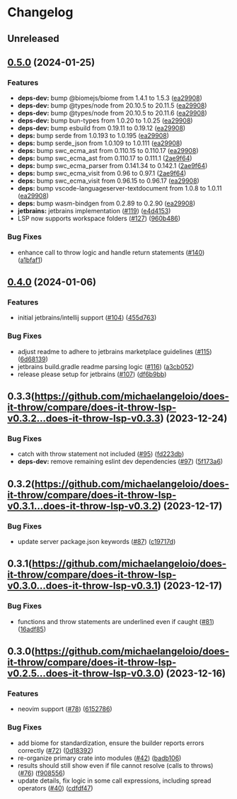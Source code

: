 # Changelog

## Unreleased

## [0.5.0](https://github.com/michaelangeloio/does-it-throw/compare/does-it-throw-jetbrains-v0.4.0...does-it-throw-jetbrains-v0.5.0) (2024-01-25)


### Features

* **deps-dev:** bump @biomejs/biome from 1.4.1 to 1.5.3 ([ea29908](https://github.com/michaelangeloio/does-it-throw/commit/ea29908c94253fc3171738f7fc802a71f9166d75))
* **deps-dev:** bump @types/node from 20.10.5 to 20.11.5 ([ea29908](https://github.com/michaelangeloio/does-it-throw/commit/ea29908c94253fc3171738f7fc802a71f9166d75))
* **deps-dev:** bump @types/node from 20.10.5 to 20.11.6 ([ea29908](https://github.com/michaelangeloio/does-it-throw/commit/ea29908c94253fc3171738f7fc802a71f9166d75))
* **deps-dev:** bump bun-types from 1.0.20 to 1.0.25 ([ea29908](https://github.com/michaelangeloio/does-it-throw/commit/ea29908c94253fc3171738f7fc802a71f9166d75))
* **deps-dev:** bump esbuild from 0.19.11 to 0.19.12 ([ea29908](https://github.com/michaelangeloio/does-it-throw/commit/ea29908c94253fc3171738f7fc802a71f9166d75))
* **deps:** bump serde from 1.0.193 to 1.0.195 ([ea29908](https://github.com/michaelangeloio/does-it-throw/commit/ea29908c94253fc3171738f7fc802a71f9166d75))
* **deps:** bump serde_json from 1.0.109 to 1.0.111 ([ea29908](https://github.com/michaelangeloio/does-it-throw/commit/ea29908c94253fc3171738f7fc802a71f9166d75))
* **deps:** bump swc_ecma_ast from 0.110.15 to 0.110.17 ([ea29908](https://github.com/michaelangeloio/does-it-throw/commit/ea29908c94253fc3171738f7fc802a71f9166d75))
* **deps:** bump swc_ecma_ast from 0.110.17 to 0.111.1 ([2ae9f64](https://github.com/michaelangeloio/does-it-throw/commit/2ae9f64e149a74502547ed60e1b4737518844b4b))
* **deps:** bump swc_ecma_parser from 0.141.34 to 0.142.1 ([2ae9f64](https://github.com/michaelangeloio/does-it-throw/commit/2ae9f64e149a74502547ed60e1b4737518844b4b))
* **deps:** bump swc_ecma_visit from 0.96 to 0.97.1 ([2ae9f64](https://github.com/michaelangeloio/does-it-throw/commit/2ae9f64e149a74502547ed60e1b4737518844b4b))
* **deps:** bump swc_ecma_visit from 0.96.15 to 0.96.17 ([ea29908](https://github.com/michaelangeloio/does-it-throw/commit/ea29908c94253fc3171738f7fc802a71f9166d75))
* **deps:** bump vscode-languageserver-textdocument from 1.0.8 to 1.0.11 ([ea29908](https://github.com/michaelangeloio/does-it-throw/commit/ea29908c94253fc3171738f7fc802a71f9166d75))
* **deps:** bump wasm-bindgen from 0.2.89 to 0.2.90 ([ea29908](https://github.com/michaelangeloio/does-it-throw/commit/ea29908c94253fc3171738f7fc802a71f9166d75))
* **jetbrains:** jetbrains implementation ([#119](https://github.com/michaelangeloio/does-it-throw/issues/119)) ([e4d4153](https://github.com/michaelangeloio/does-it-throw/commit/e4d415336da8eb78ef650f2941185a3fa4dc5dd6))
* LSP now supports workspace folders ([#127](https://github.com/michaelangeloio/does-it-throw/issues/127)) ([960b486](https://github.com/michaelangeloio/does-it-throw/commit/960b486e8cfe4fd5165be4dd200457c7e5b90979))


### Bug Fixes

* enhance call to throw logic and handle return statements  ([#140](https://github.com/michaelangeloio/does-it-throw/issues/140)) ([a1bfaf1](https://github.com/michaelangeloio/does-it-throw/commit/a1bfaf16c768aeb49ecaecb991ca6a2b57e71072))

## [0.4.0](https://github.com/michaelangeloio/does-it-throw/compare/does-it-throw-jetbrains-v0.3.3...does-it-throw-jetbrains-v0.4.0) (2024-01-06)


### Features

* initial jetbrains/intellij support ([#104](https://github.com/michaelangeloio/does-it-throw/issues/104)) ([455d763](https://github.com/michaelangeloio/does-it-throw/commit/455d7635128646c57bbbc5811b75a526cb8adc64))


### Bug Fixes

* adjust readme to adhere to jetbrains marketplace guidelines ([#115](https://github.com/michaelangeloio/does-it-throw/issues/115)) ([6d68139](https://github.com/michaelangeloio/does-it-throw/commit/6d68139151f43f06033fd4517baee5c3d53e287c))
* jetbrains build.gradle readme parsing logic ([#116](https://github.com/michaelangeloio/does-it-throw/issues/116)) ([a3cb052](https://github.com/michaelangeloio/does-it-throw/commit/a3cb052b5ac1db2dd8bdbda23eabb37a48de1bfa))
* release please setup for jetbrains ([#107](https://github.com/michaelangeloio/does-it-throw/issues/107)) ([df6b9bb](https://github.com/michaelangeloio/does-it-throw/commit/df6b9bba97d79c1bf0cdda6d306403cd2cd8707e))

## 0.3.3(https://github.com/michaelangeloio/does-it-throw/compare/does-it-throw-lsp-v0.3.2...does-it-throw-lsp-v0.3.3) (2023-12-24)

### Bug Fixes

- catch with throw statement not included ([#95](https://github.com/michaelangeloio/does-it-throw/issues/95)) ([fd223db](https://github.com/michaelangeloio/does-it-throw/commit/fd223db4f56e87439999b9b33a393769bd2b7c5b))
- **deps-dev:** remove remaining eslint dev dependencies ([#97](https://github.com/michaelangeloio/does-it-throw/issues/97)) ([5f173a6](https://github.com/michaelangeloio/does-it-throw/commit/5f173a69cb86570a526a665d453b86ae776538d0))

## 0.3.2(https://github.com/michaelangeloio/does-it-throw/compare/does-it-throw-lsp-v0.3.1...does-it-throw-lsp-v0.3.2) (2023-12-17)

### Bug Fixes

- update server package.json keywords ([#87](https://github.com/michaelangeloio/does-it-throw/issues/87)) ([c19717d](https://github.com/michaelangeloio/does-it-throw/commit/c19717d96a09152d959bfd7d5c3a34ac62f5e26d))

## 0.3.1(https://github.com/michaelangeloio/does-it-throw/compare/does-it-throw-lsp-v0.3.0...does-it-throw-lsp-v0.3.1) (2023-12-17)

### Bug Fixes

- functions and throw statements are underlined even if caught ([#81](https://github.com/michaelangeloio/does-it-throw/issues/81)) ([16adf85](https://github.com/michaelangeloio/does-it-throw/commit/16adf85b05b92542fa6c09ac1611dd56c7603c99))

## 0.3.0(https://github.com/michaelangeloio/does-it-throw/compare/does-it-throw-lsp-v0.2.5...does-it-throw-lsp-v0.3.0) (2023-12-16)

### Features

- neovim support ([#78](https://github.com/michaelangeloio/does-it-throw/issues/78)) ([6152786](https://github.com/michaelangeloio/does-it-throw/commit/61527869e70f54e99616375f7efd53b24e0fa01a))

### Bug Fixes

- add biome for standardization, ensure the builder reports errors correctly ([#72](https://github.com/michaelangeloio/does-it-throw/issues/72)) ([0d18392](https://github.com/michaelangeloio/does-it-throw/commit/0d18392268516abb79d015f90495dd331e7ef998))
- re-organize primary crate into modules ([#42](https://github.com/michaelangeloio/does-it-throw/issues/42)) ([badb106](https://github.com/michaelangeloio/does-it-throw/commit/badb1061d0dfc679458d55609e43cccfdca01794))
- results should still show even if file cannot resolve (calls to throws) ([#76](https://github.com/michaelangeloio/does-it-throw/issues/76)) ([f908556](https://github.com/michaelangeloio/does-it-throw/commit/f908556dfda8eca9195c87269fac71bc6d3e8bf9))
- update details, fix logic in some call expressions, including spread operators ([#40](https://github.com/michaelangeloio/does-it-throw/issues/40)) ([cdfdf47](https://github.com/michaelangeloio/does-it-throw/commit/cdfdf47a2d657364abc1b3b3ce97e89405b842b3))

